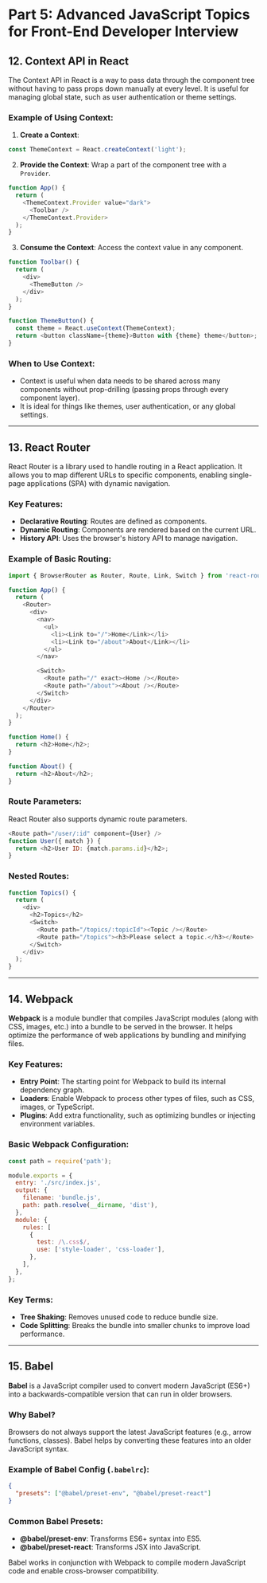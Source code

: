 
# Part 5: Advanced JavaScript Topics for Front-End Developer Interview

## 12. Context API in React

The Context API in React is a way to pass data through the component tree without having to pass props down manually at every level. It is useful for managing global state, such as user authentication or theme settings.

### Example of Using Context:
1. **Create a Context**:
```javascript
const ThemeContext = React.createContext('light');
```

2. **Provide the Context**: Wrap a part of the component tree with a `Provider`.
```javascript
function App() {
  return (
    <ThemeContext.Provider value="dark">
      <Toolbar />
    </ThemeContext.Provider>
  );
}
```

3. **Consume the Context**: Access the context value in any component.
```javascript
function Toolbar() {
  return (
    <div>
      <ThemeButton />
    </div>
  );
}

function ThemeButton() {
  const theme = React.useContext(ThemeContext);
  return <button className={theme}>Button with {theme} theme</button>;
}
```

### When to Use Context:
- Context is useful when data needs to be shared across many components without prop-drilling (passing props through every component layer). 
- It is ideal for things like themes, user authentication, or any global settings.

---

## 13. React Router

React Router is a library used to handle routing in a React application. It allows you to map different URLs to specific components, enabling single-page applications (SPA) with dynamic navigation.

### Key Features:
- **Declarative Routing**: Routes are defined as components.
- **Dynamic Routing**: Components are rendered based on the current URL.
- **History API**: Uses the browser's history API to manage navigation.

### Example of Basic Routing:
```javascript
import { BrowserRouter as Router, Route, Link, Switch } from 'react-router-dom';

function App() {
  return (
    <Router>
      <div>
        <nav>
          <ul>
            <li><Link to="/">Home</Link></li>
            <li><Link to="/about">About</Link></li>
          </ul>
        </nav>

        <Switch>
          <Route path="/" exact><Home /></Route>
          <Route path="/about"><About /></Route>
        </Switch>
      </div>
    </Router>
  );
}

function Home() {
  return <h2>Home</h2>;
}

function About() {
  return <h2>About</h2>;
}
```

### Route Parameters:
React Router also supports dynamic route parameters.
```javascript
<Route path="/user/:id" component={User} />
function User({ match }) {
  return <h2>User ID: {match.params.id}</h2>;
}
```

### Nested Routes:
```javascript
function Topics() {
  return (
    <div>
      <h2>Topics</h2>
      <Switch>
        <Route path="/topics/:topicId"><Topic /></Route>
        <Route path="/topics"><h3>Please select a topic.</h3></Route>
      </Switch>
    </div>
  );
}
```

---

## 14. Webpack

**Webpack** is a module bundler that compiles JavaScript modules (along with CSS, images, etc.) into a bundle to be served in the browser. It helps optimize the performance of web applications by bundling and minifying files.

### Key Features:
- **Entry Point**: The starting point for Webpack to build its internal dependency graph.
- **Loaders**: Enable Webpack to process other types of files, such as CSS, images, or TypeScript.
- **Plugins**: Add extra functionality, such as optimizing bundles or injecting environment variables.

### Basic Webpack Configuration:
```javascript
const path = require('path');

module.exports = {
  entry: './src/index.js',
  output: {
    filename: 'bundle.js',
    path: path.resolve(__dirname, 'dist'),
  },
  module: {
    rules: [
      {
        test: /\.css$/,
        use: ['style-loader', 'css-loader'],
      },
    ],
  },
};
```

### Key Terms:
- **Tree Shaking**: Removes unused code to reduce bundle size.
- **Code Splitting**: Breaks the bundle into smaller chunks to improve load performance.

---

## 15. Babel

**Babel** is a JavaScript compiler used to convert modern JavaScript (ES6+) into a backwards-compatible version that can run in older browsers.

### Why Babel?
Browsers do not always support the latest JavaScript features (e.g., arrow functions, classes). Babel helps by converting these features into an older JavaScript syntax.

### Example of Babel Config (`.babelrc`):
```json
{
  "presets": ["@babel/preset-env", "@babel/preset-react"]
}
```

### Common Babel Presets:
- **@babel/preset-env**: Transforms ES6+ syntax into ES5.
- **@babel/preset-react**: Transforms JSX into JavaScript.

Babel works in conjunction with Webpack to compile modern JavaScript code and enable cross-browser compatibility.
